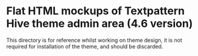# Flat HTML mockups of Textpattern Hive theme admin area (4.6 version)

This directory is for reference whilst working on theme design, it is not required for installation of the theme, and should be discarded.
